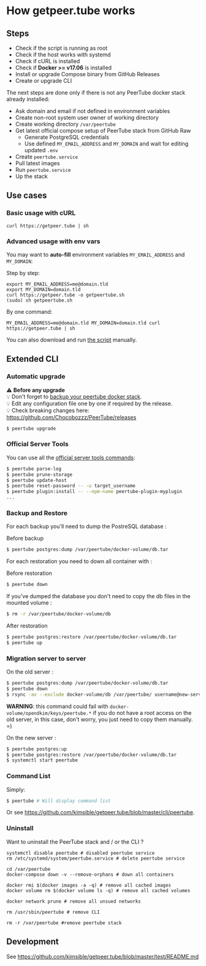 # How getpeer.tube works

## Steps

- Check if the script is running as root
- Check if the host works with systemd
- Check if cURL is installed
- Check if **Docker >= v17.06** is installed
- Install or upgrade Compose binary from GitHub Releases
- Create or upgrade CLI

The next steps are done only if there is not any PeerTube docker stack already installed:

- Ask domain and email if not defined in environment variables
- Create non-root system user owner of working directory
- Create working directory `/var/peertube`
- Get latest official compose setup of PeerTube stack from GitHub Raw
  - Generate PostgreSQL credentials
  - Use defined `MY_EMAIL_ADDRESS` and `MY_DOMAIN` and wait for editing updated `.env`
- Create `peertube.service`
- Pull latest images
- Run `peertube.service`
- Up the stack

## Use cases

### Basic usage with cURL

```shell
curl https://getpeer.tube | sh
```

### Advanced usage with env vars

You may want to **auto-fill** environment variables `MY_EMAIL_ADDRESS` and `MY_DOMAIN`:

Step by step:
```shell
export MY_EMAIL_ADDRESS=me@domain.tld
export MY_DOMAIN=domain.tld
curl https://getpeer.tube -o getpeertube.sh
(sudo) sh getpeertube.sh
```

By one command:
```shell
MY_EMAIL_ADDRESS=me@domain.tld MY_DOMAIN=domain.tld curl https://getpeer.tube | sh
```

You can also download and run [the script](https://raw.github.com/kimsible/getpeer.tube/master/script/index.sh) manually.


## Extended CLI

### Automatic upgrade

⚠️ **Before any upgrade**<br>
💡 Don't forget to [backup your peertube docker stack](https://github.com/kimsible/backup-peertube).<br>
💡 Edit any configuration file one by one if required by the release.<br>
💡 Check breaking changes here: https://github.com/Chocobozzz/PeerTube/releases

```bash
$ peertube upgrade
```

### Official Server Tools

You can use all the [official server tools commands](https://docs.joinpeertube.org/maintain-tools?id=server-tools):

```bash
$ peertube parse-log
$ peertube prune-storage
$ peertube update-host
$ peertube reset-password -- -u target_username
$ peertube plugin:install -- --npm-name peertube-plugin-myplugin
...
```

### Backup and Restore

For each backup you'll need to dump the PostreSQL database :

Before backup
```bash
$ peertube postgres:dump /var/peertube/docker-volume/db.tar
```

For each restoration you need to down all container with :

Before restoration
```bash
$ peertube down
```

If you've dumped the database you don't need to copy the db files in the mounted volume :
```bash
$ rm -r /var/peertube/docker-volume/db
```

After restoration
```bash
$ peertube postgres:restore /var/peertube/docker-volume/db.tar
$ peertube up
```

### Migration server to server

On the old server :

```bash
$ peertube postgres:dump /var/peertube/docker-volume/db.tar
$ peertube down
$ rsync -av --exclude docker-volume/db /var/peertube/ username@new-server:/var/peertube/
```

**WARNING**: this command could fail with `docker-volume/opendkim/keys/peertube.*` if you do not have a root access on the old server, in this case, don't worry, you just need to copy them manually. =)

On the new server :
```bash
$ peertube postgres:up
$ peertube postgres:restore /var/peertube/docker-volume/db.tar
$ systemctl start peertube
```

### Command List

Simply:
```bash
$ peertube # Will display command list
```

Or see https://github.com/kimsible/getpeer.tube/blob/master/cli/peertube.

### Uninstall

Want to uninstall the PeerTube stack and / or the CLI ?

```shell
systemctl disable peertube # disabled peertube service
rm /etc/systemd/system/peertube.service # delete peertube service

cd /var/peertube
docker-compose down -v --remove-orphans # down all containers

docker rmi $(docker images -a -q) # remove all cached images
docker volume rm $(docker volume ls -q) # remove all cached volumes

docker network prune # remove all unsued networks

rm /usr/sbin/peertube # remove CLI

rm -r /var/peertube #remove peertube stack
```

## Development

See https://github.com/kimsible/getpeer.tube/blob/master/test/README.md
